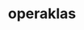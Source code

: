---
title: operaklas
beschrijving: In de operaklas combineren we klassieke zang met theater. Ontdek de Maria Callas in jezelf en palm de bühne helemaal in!
image: opera.jpg
alt_text: dramatische operascéne, podium donker, twee actrices in spotlights zich tot God richtend
instrumenten: zang - piano
overlay:
sort: b
---